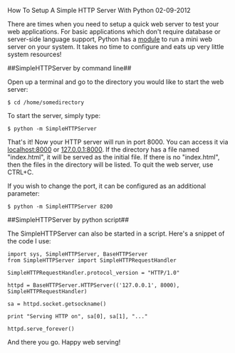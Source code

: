How To Setup A Simple HTTP Server With Python
02-09-2012

There are times when you need to setup a quick web server to test your web applications. For basic applications which don't require database or server-side language support, Python has a [module][1] to run a mini web server on your system. It takes no time to configure and eats up very little system resources!

##SimpleHTTPServer by command line##

Open up a terminal and go to the directory you would like to start the web server:

<pre><code class=python>$ cd /home/somedirectory</code></pre>

To start the server, simply type:

<pre><code class=python>$ python -m SimpleHTTPServer</code></pre>

That's it! Now your HTTP server will run in port 8000. You can access it via [localhost:8000](http://localhost:8000/) or [127.0.0.1:8000](http://127.0.0.1:8000/). If the directory has a file named "index.html", it will be served as the initial file. If there is no "index.html", then the files in the directory will be listed. To quit the web server, use CTRL+C.

If you wish to change the port, it can be configured as an additional parameter:

<pre><code class=python>$ python -m SimpleHTTPServer 8200</code></pre>

##SimpleHTTPServer by python script##

The SimpleHTTPServer can also be started in a script. Here's a snippet of the code I use:

<pre><code class="language-python">import sys, SimpleHTTPServer, BaseHTTPServer
from SimpleHTTPServer import SimpleHTTPRequestHandler

SimpleHTTPRequestHandler.protocol_version = "HTTP/1.0"

httpd = BaseHTTPServer.HTTPServer(('127.0.0.1', 8000), SimpleHTTPRequestHandler)

sa = httpd.socket.getsockname()

print "Serving HTTP on", sa[0], sa[1], "..."

httpd.serve_forever()
</code></pre>

And there you go. Happy web serving!

[1]: http://docs.python.org/library/simplehttpserver.html
